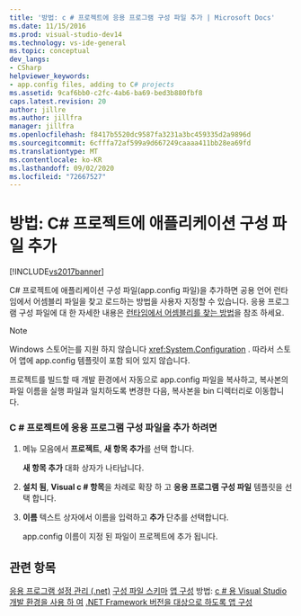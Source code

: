 ```yaml
---
title: '방법: c # 프로젝트에 응용 프로그램 구성 파일 추가 | Microsoft Docs'
ms.date: 11/15/2016
ms.prod: visual-studio-dev14
ms.technology: vs-ide-general
ms.topic: conceptual
dev_langs:
- CSharp
helpviewer_keywords:
- app.config files, adding to C# projects
ms.assetid: 9caf6bb0-c2fc-4ab6-ba69-bed3b880fbf8
caps.latest.revision: 20
author: jillre
ms.author: jillfra
manager: jillfra
ms.openlocfilehash: f8417b5520dc9587fa3231a3bc459335d2a9896d
ms.sourcegitcommit: 6cfffa72af599a9d667249caaaa411bb28ea69fd
ms.translationtype: MT
ms.contentlocale: ko-KR
ms.lasthandoff: 09/02/2020
ms.locfileid: "72667527"
---
```

# <a name="how-to-add-an-application-configuration-file-to-a-c-project"></a>방법: C# 프로젝트에 애플리케이션 구성 파일 추가
[!INCLUDE[vs2017banner](../includes/vs2017banner.md)]

C# 프로젝트에 애플리케이션 구성 파일(app.config 파일)을 추가하면 공용 언어 런타임에서 어셈블리 파일을 찾고 로드하는 방법을 사용자 지정할 수 있습니다. 응용 프로그램 구성 파일에 대 한 자세한 내용은 [런타임에서 어셈블리를 찾는 방법](https://msdn.microsoft.com/library/772ac6f4-64d2-4cfb-92fd-58096dcd6c34)을 참조 하세요.

> [!NOTE]
> Windows 스토어는를 지원 하지 않습니다 <xref:System.Configuration> . 따라서 스토어 앱에 app.config 템플릿이 포함 되어 있지 않습니다.

 프로젝트를 빌드할 때 개발 환경에서 자동으로 app.config 파일을 복사하고, 복사본의 파일 이름을 실행 파일과 일치하도록 변경한 다음, 복사본을 bin 디렉터리로 이동합니다.

### <a name="to-add-an-application-configuration-file-to-your-c-project"></a>C # 프로젝트에 응용 프로그램 구성 파일을 추가 하려면

1. 메뉴 모음에서 **프로젝트**, **새 항목 추가**를 선택 합니다.

     **새 항목 추가** 대화 상자가 나타납니다.

2. **설치 됨**, **Visual c # 항목**을 차례로 확장 하 고 **응용 프로그램 구성 파일** 템플릿을 선택 합니다.

3. **이름** 텍스트 상자에서 이름을 입력하고 **추가** 단추를 선택합니다.

     app.config 이름이 지정 된 파일이 프로젝트에 추가 됩니다.

## <a name="see-also"></a>관련 항목
 [응용 프로그램 설정 관리 (.net)](../ide/managing-application-settings-dotnet.md) [구성 파일 스키마](https://msdn.microsoft.com/library/69003d39-dc8a-460c-a6be-e6d93e690b38) [앱 구성](https://msdn.microsoft.com/library/86bd26d3-737e-4484-9782-19b17f34cd1f) 방법: [c # 용 Visual Studio 개발 환경을 사용 하 여](../csharp-ide/using-the-visual-studio-development-environment-for-csharp.md) [.NET Framework 버전을 대상으로 하도록 앱 구성](https://msdn.microsoft.com/5247b307-89ca-417b-8dd0-e8f9bd2f4717)